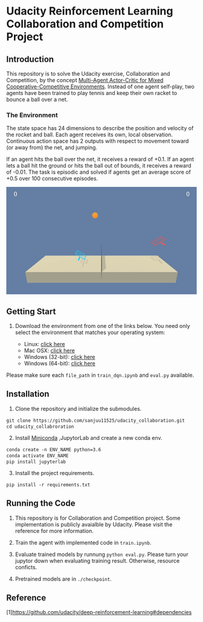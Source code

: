 
# Udacity Reinforcement Learning Collaboration and Competition Project

## Introduction
This repository is to solve the Udacity exercise, Collaboration and Competition, by the concept [Multi-Agent Actor-Critic for Mixed Cooperative-Competitive Environments](https://arxiv.org/abs/1706.02275). Instead of one agent self-play, two agents have been trained to play tennis and keep their own racket to bounce a ball over a net.

### The Environment
The state space has 24 dimensions to describe the position and velocity of the rocket and ball. Each agent receives its own, local observation. Continuous action space has 2 outputs with respect to movement toward (or away from) the net, and jumping.

If an agent hits the ball over the net, it receives a reward of +0.1. If an agent lets a ball hit the ground or hits the ball out of bounds, it receives a reward of -0.01. The task is episodic and solved if agents get an average score of +0.5 over 100 consecutive episodes.

![](images/images.gif)

## Getting Start

1. Download the environment from one of the links below.  You need only select the environment that matches your operating system:

    - Linux: [click here](https://s3-us-west-1.amazonaws.com/udacity-drlnd/P3/Tennis/Tennis_Linux.zip)
    - Mac OSX: [click here](https://s3-us-west-1.amazonaws.com/udacity-drlnd/P3/Tennis/Tennis.app.zip)
    - Windows (32-bit): [click here](https://s3-us-west-1.amazonaws.com/udacity-drlnd/P3/Tennis/Tennis_Windows_x86.zip)
    - Windows (64-bit): [click here](https://s3-us-west-1.amazonaws.com/udacity-drlnd/P3/Tennis/Tennis_Windows_x86_64.zip)


Please make sure each ```file_path``` in ```train_dqn.ipynb``` and ```eval.py``` available.

## Installation

1. Clone the repository and initialize the submodules.

```
git clone https://github.com/sanjuu11525/udacity_collaboration.git
cd udacity_collabroration
```

2. Install [Miniconda](https://docs.conda.io/en/latest/miniconda.html) ,JupytorLab and  create a new conda env.

```
conda create -n ENV_NAME python=3.6
conda activate ENV_NAME
pip install jupyterlab
```

3. Install the project requirements.


```
pip install -r requirements.txt
```

## Running the Code

1. This repository is for Collaboration and Competition project. Some implementation is publicly avaialble by Udacity. Please visit the reference for more information.

2. Train the agent with implemented code in ```train.ipynb```.

3. Evaluate trained models by runnung ```python eval.py```. Please turn your jupytor down when evaluating training result. Otherwise, resource conficts.

4. Pretrained models are in ```./checkpoint```.

## Reference

[1]https://github.com/udacity/deep-reinforcement-learning#dependencies
